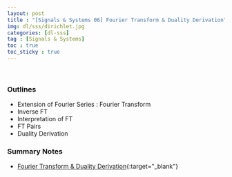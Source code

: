 ```yaml
---
layout: post
title : "[Signals & Systems 06] Fourier Transform & Duality Derivation"
img: dl/sss/dirichlet.jpg
categories: [dl-sss]  
tag : [Signals & Systems]
toc : true
toc_sticky : true
---
```


<br/>

### Outlines
- Extension of Fourier Series : Fourier Transform
- Inverse FT
- Interpretation of FT
- FT Pairs
- Duality Derivation

### Summary Notes 
- [Fourier Transform & Duality Derivation](https://drive.google.com/file/d/1-AKj7nhD62BkKaw1tAgYirt6ohwl2ZIP/view?usp=share_link){:target="_blank"}



